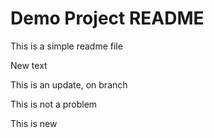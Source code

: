 # Demo Project README

This is a simple readme file

New text

This is an update, on branch

This is not a problem

This is new